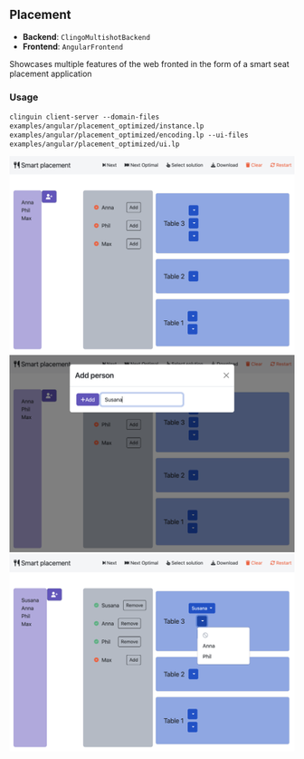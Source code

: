 ## Placement

- **Backend**:   `ClingoMultishotBackend`
- **Frontend**:   `AngularFrontend`

Showcases multiple features of the web fronted in the form of a smart seat placement application


### Usage

```
clinguin client-server --domain-files examples/angular/placement_optimized/instance.lp examples/angular/placement_optimized/encoding.lp --ui-files examples/angular/placement_optimized/ui.lp
```

![](out1.png)
![](out2.png)
![](out3.png)
